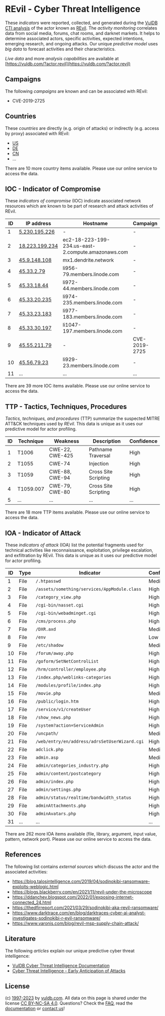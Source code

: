 # REvil - Cyber Threat Intelligence

These _indicators_ were reported, collected, and generated during the [VulDB CTI analysis](https://vuldb.com/?kb.cti) of the actor known as [REvil](https://vuldb.com/?actor.revil). The _activity monitoring_ correlates data from social media, forums, chat rooms, and darknet markets. It helps to determine associated actors, specific activities, expected intentions, emerging research, and ongoing attacks. Our unique _predictive model_ uses _big data_ to forecast activities and their characteristics.

_Live data_ and more _analysis capabilities_ are available at [https://vuldb.com/?actor.revil](https://vuldb.com/?actor.revil)

## Campaigns

The following _campaigns_ are known and can be associated with REvil:

* CVE-2019-2725

## Countries

These _countries_ are directly (e.g. origin of attacks) or indirectly (e.g. access by proxy) associated with REvil:

* [US](https://vuldb.com/?country.us)
* [DE](https://vuldb.com/?country.de)
* [CN](https://vuldb.com/?country.cn)
* ...

There are 10 more country items available. Please use our online service to access the data.

## IOC - Indicator of Compromise

These _indicators of compromise_ (IOC) indicate associated network resources which are known to be part of research and attack activities of REvil.

ID | IP address | Hostname | Campaign | Confidence
-- | ---------- | -------- | -------- | ----------
1 | [5.230.195.226](https://vuldb.com/?ip.5.230.195.226) | - | - | High
2 | [18.223.199.234](https://vuldb.com/?ip.18.223.199.234) | ec2-18-223-199-234.us-east-2.compute.amazonaws.com | - | Medium
3 | [45.9.148.108](https://vuldb.com/?ip.45.9.148.108) | mx1.dendrite.network | - | High
4 | [45.33.2.79](https://vuldb.com/?ip.45.33.2.79) | li956-79.members.linode.com | - | High
5 | [45.33.18.44](https://vuldb.com/?ip.45.33.18.44) | li972-44.members.linode.com | - | High
6 | [45.33.20.235](https://vuldb.com/?ip.45.33.20.235) | li974-235.members.linode.com | - | High
7 | [45.33.23.183](https://vuldb.com/?ip.45.33.23.183) | li977-183.members.linode.com | - | High
8 | [45.33.30.197](https://vuldb.com/?ip.45.33.30.197) | li1047-197.members.linode.com | - | High
9 | [45.55.211.79](https://vuldb.com/?ip.45.55.211.79) | - | CVE-2019-2725 | High
10 | [45.56.79.23](https://vuldb.com/?ip.45.56.79.23) | li929-23.members.linode.com | - | High
11 | ... | ... | ... | ...

There are 39 more IOC items available. Please use our online service to access the data.

## TTP - Tactics, Techniques, Procedures

_Tactics, techniques, and procedures_ (TTP) summarize the suspected MITRE ATT&CK techniques used by _REvil_. This data is unique as it uses our predictive model for actor profiling.

ID | Technique | Weakness | Description | Confidence
-- | --------- | -------- | ----------- | ----------
1 | T1006 | CWE-22, CWE-425 | Pathname Traversal | High
2 | T1055 | CWE-74 | Injection | High
3 | T1059 | CWE-88, CWE-94 | Cross Site Scripting | High
4 | T1059.007 | CWE-79, CWE-80 | Cross Site Scripting | High
5 | ... | ... | ... | ...

There are 18 more TTP items available. Please use our online service to access the data.

## IOA - Indicator of Attack

These _indicators of attack_ (IOA) list the potential fragments used for technical activities like reconnaissance, exploitation, privilege escalation, and exfiltration by REvil. This data is unique as it uses our predictive model for actor profiling.

ID | Type | Indicator | Confidence
-- | ---- | --------- | ----------
1 | File | `/.htpasswd` | Medium
2 | File | `/assets/something/services/AppModule.class` | High
3 | File | `/category_view.php` | High
4 | File | `/cgi-bin/nasset.cgi` | High
5 | File | `/cgi-bin/webadminget.cgi` | High
6 | File | `/cms/process.php` | High
7 | File | `/DXR.axd` | Medium
8 | File | `/env` | Low
9 | File | `/etc/shadow` | Medium
10 | File | `/forum/away.php` | High
11 | File | `/goform/SetNetControlList` | High
12 | File | `/hrm/controller/employee.php` | High
13 | File | `/index.php/weblinks-categories` | High
14 | File | `/modules/profile/index.php` | High
15 | File | `/movie.php` | Medium
16 | File | `/public/login.htm` | High
17 | File | `/service/v1/createUser` | High
18 | File | `/show_news.php` | High
19 | File | `/system?action=ServiceAdmin` | High
20 | File | `/uncpath/` | Medium
21 | File | `/web/entry/en/address/adrsSetUserWizard.cgi` | High
22 | File | `adclick.php` | Medium
23 | File | `admin.asp` | Medium
24 | File | `admin/categories_industry.php` | High
25 | File | `admin/content/postcategory` | High
26 | File | `admin/index.php` | High
27 | File | `admin/settings.php` | High
28 | File | `admin/status/realtime/bandwidth_status` | High
29 | File | `adminAttachments.php` | High
30 | File | `adminAvatars.php` | High
31 | ... | ... | ...

There are 262 more IOA items available (file, library, argument, input value, pattern, network port). Please use our online service to access the data.

## References

The following list contains _external sources_ which discuss the actor and the associated activities:

* https://blog.talosintelligence.com/2019/04/sodinokibi-ransomware-exploits-weblogic.html
* https://blogs.blackberry.com/en/2021/11/revil-under-the-microscope
* https://ddanchev.blogspot.com/2022/01/exposing-internet-connected_24.html
* https://thedfirreport.com/2021/03/29/sodinokibi-aka-revil-ransomware/
* https://www.darktrace.com/en/blog/darktraces-cyber-ai-analyst-investigates-sodinokibi-r-evil-ransomware/
* https://www.varonis.com/blog/revil-msp-supply-chain-attack/

## Literature

The following _articles_ explain our unique predictive cyber threat intelligence:

* [VulDB Cyber Threat Intelligence Documentation](https://vuldb.com/?kb.cti)
* [Cyber Threat Intelligence - Early Anticipation of Attacks](https://www.scip.ch/en/?labs.20201022)

## License

(c) [1997-2023](https://vuldb.com/?kb.changelog) by [vuldb.com](https://vuldb.com/?kb.about). All data on this page is shared under the license [CC BY-NC-SA 4.0](https://creativecommons.org/licenses/by-nc-sa/4.0/). Questions? Check the [FAQ](https://vuldb.com/?kb.faq), read the [documentation](https://vuldb.com/?kb) or [contact us](https://vuldb.com/?contact)!
